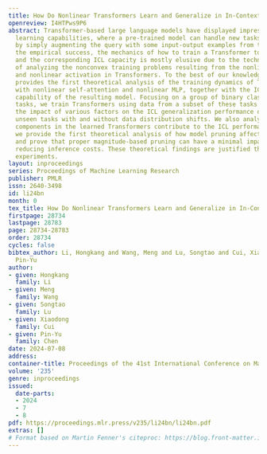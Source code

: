 ```yaml
---
title: How Do Nonlinear Transformers Learn and Generalize in In-Context Learning?
openreview: I4HTPws9P6
abstract: Transformer-based large language models have displayed impressive in-context
  learning capabilities, where a pre-trained model can handle new tasks without fine-tuning
  by simply augmenting the query with some input-output examples from that task. Despite
  the empirical success, the mechanics of how to train a Transformer to achieve ICL
  and the corresponding ICL capacity is mostly elusive due to the technical challenges
  of analyzing the nonconvex training problems resulting from the nonlinear self-attention
  and nonlinear activation in Transformers. To the best of our knowledge, this paper
  provides the first theoretical analysis of the training dynamics of Transformers
  with nonlinear self-attention and nonlinear MLP, together with the ICL generalization
  capability of the resulting model. Focusing on a group of binary classification
  tasks, we train Transformers using data from a subset of these tasks and quantify
  the impact of various factors on the ICL generalization performance on the remaining
  unseen tasks with and without data distribution shifts. We also analyze how different
  components in the learned Transformers contribute to the ICL performance. Furthermore,
  we provide the first theoretical analysis of how model pruning affects ICL performance
  and prove that proper magnitude-based pruning can have a minimal impact on ICL while
  reducing inference costs. These theoretical findings are justified through numerical
  experiments.
layout: inproceedings
series: Proceedings of Machine Learning Research
publisher: PMLR
issn: 2640-3498
id: li24bn
month: 0
tex_title: How Do Nonlinear Transformers Learn and Generalize in In-Context Learning?
firstpage: 28734
lastpage: 28783
page: 28734-28783
order: 28734
cycles: false
bibtex_author: Li, Hongkang and Wang, Meng and Lu, Songtao and Cui, Xiaodong and Chen,
  Pin-Yu
author:
- given: Hongkang
  family: Li
- given: Meng
  family: Wang
- given: Songtao
  family: Lu
- given: Xiaodong
  family: Cui
- given: Pin-Yu
  family: Chen
date: 2024-07-08
address:
container-title: Proceedings of the 41st International Conference on Machine Learning
volume: '235'
genre: inproceedings
issued:
  date-parts:
  - 2024
  - 7
  - 8
pdf: https://proceedings.mlr.press/v235/li24bn/li24bn.pdf
extras: []
# Format based on Martin Fenner's citeproc: https://blog.front-matter.io/posts/citeproc-yaml-for-bibliographies/
---
```

